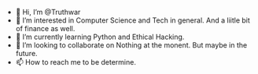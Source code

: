 - 👋 Hi, I’m @Truthwar
- 👀 I’m interested in Computer Science and Tech in general. And a liitle bit of finance as well.
- 🌱 I’m currently learning Python and Ethical Hacking.
- 💞️ I’m looking to collaborate on Nothing at the monent. But maybe in the future.
- 📫 How to reach me to be determine.

<!---
Truthwar/Truthwar is a ✨ special ✨ repository because its `README.md` (this file) appears on your GitHub profile.
You can click the Preview link to take a look at your changes.
--->

